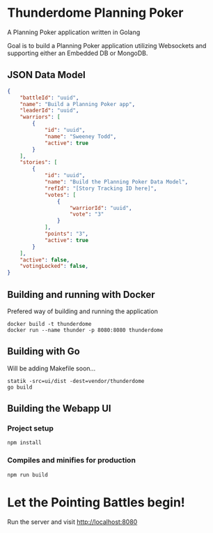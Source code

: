 # Thunderdome Planning Poker
A Planning Poker application written in Golang

Goal is to build a Planning Poker application utilizing Websockets and supporting either an Embedded DB or MongoDB.

## JSON Data Model

```json
{
    "battleId": "uuid",
    "name": "Build a Planning Poker app",
    "leaderId": "uuid",
    "warriors": [
        {
            "id": "uuid",
            "name": "Sweeney Todd",
            "active": true
        }
    ],
    "stories": [
        {
            "id": "uuid",
            "name": "Build the Planning Poker Data Model",
            "refId": "[Story Tracking ID here]",
            "votes": [
                {
                    "warriorId": "uuid",
                    "vote": "3"
                }
            ],
            "points": "3",
            "active": true
        }
    ],
    "active": false,
    "votingLocked": false,
}
```

## Building and running with Docker

Prefered way of building and running the application

```
docker build -t thunderdome
docker run --name thunder -p 8080:8080 thunderdome
```

## Building with Go

Will be adding Makefile soon...

```
statik -src=ui/dist -dest=vendor/thunderdome
go build
```

## Building the Webapp UI

### Project setup
```
npm install
```

### Compiles and minifies for production
```
npm run build
```

# Let the Pointing Battles begin!

Run the server and visit [http://localhost:8080](http://localhost:8080)